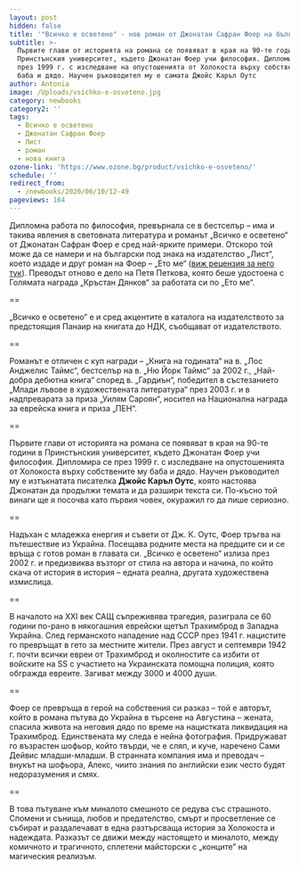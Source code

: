 ```yaml
---
layout: post
hidden: false
title: '"Всичко е осветено" - нов роман от Джонатан Сафран Фоер на български'
subtitle: >-
  Първите глави от историята на романа се появяват в края на 90-те години в
  Принстънския университет, където Джонатан Фоер учи философия. Дипломира се
  през 1999 г. с изследване на опустошенията от Холокоста върху собствените му
  баба и дядо. Научен ръководител му е самата Джойс Каръл Оутс
author: Antonia
image: /Uploads/vsichko-e-osveteno.jpg
category: newbooks
category2: ''
tags:
  - Всичко е осветено
  - Джонатан Сафран Фоер
  - Лист
  - роман
  - нова книга
ozone-link: 'https://www.ozone.bg/product/vsichko-e-osveteno/'
schedule: ''
redirect_from:
  - /newbooks/2020/06/10/12-49
pageviews: 164
---
```

Дипломна работа по философия, превърнала се в бестселър – има и такива явления в световната литература и романът „Всичко е осветено“ от Джонатан Сафран Фоер е сред най-ярките примери. Отскоро той може да се намери и на български под знака на издателство „Лист“, което издаде и друг роман на Фоер – „Ето ме“ ([виж рецензия за него тук](https://literaturnirazgovori.com/bookreviews/2020/05/29/11-51-%D0%B5%D1%82%D0%BE-%D0%BC%D0%B5-%D0%BD%D0%B0-%D0%B4%D0%B6-%D1%81-%D1%84%D0%BE%D0%B5%D1%80-%D1%85%D0%B8%D0%BC%D0%BD-%D0%B7%D0%B0-%D0%BC%D0%B0%D0%BB%D0%BA%D0%B8%D1%8F-%D0%B6%D0%B8%D0%B2%D0%BE%D1%82-%D0%BA%D0%B0%D1%82%D0%BE-%D0%BD%D0%B8%D0%B7-%D0%BE%D1%82-%D0%B7%D0%B0%D1%82%D0%B8%D1%85%D0%B2%D0%B0%D1%89%D0%B8-%D1%80%D0%B8%D1%82%D1%83%D0%B0%D0%BB%D0%B8-%D0%B8-%D0%B7%D0%B0-%D0%BE%D0%BD%D0%BE%D0%B2%D0%B0-%D0%B7%D0%B0-%D0%BA%D0%BE%D0%B5%D1%82%D0%BE-%D0%BD%D0%B8-%D0%B8%D0%BC%D0%B0.html)). Преводът отново е дело на Петя Петкова, която беше удостоена с Голямата награда „Кръстан Дянков“ за работата си по „Ето ме“.

\==

„Всичко е осветено“ е и сред акцентите в каталога на издателството за предстоящия Панаир на книгата до НДК, съобщават от издателството.

\==

Романът е отличен с куп награди – „Книга на годината“ на в. „Лос Анджелис Таймс“, бестселър на в. „Ню Йорк Таймс“ за 2002 г., „Най-добра дебютна книга“ според в. „Гардиън“, победител в състезанието „Млади лъвове в художествената литература“ през 2003 г. и в надпреварата за приза „Уилям Сароян“, носител на Национална награда за еврейска книга и приза „ПЕН“. 

\==

Първите глави от историята на романа се появяват в края на 90-те години в Принстънския университет, където Джонатан Фоер учи философия. Дипломира се през 1999 г. с изследване на опустошенията от Холокоста върху собствените му баба и дядо. Научен ръководител му е изтъкнатата писателка **Джойс Каръл Оутс**, която настоява Джонатан да продължи темата и да разшири текста си. По-късно той винаги ще я посочва като първия човек, окуражил го да пише сериозно. 

\==

Надъхан с младежка енергия и съвети от Дж. К. Оутс, Фоер тръгва на пътешествие из Украйна. Посещава родните места на предците си и се връща с готов роман в главата си. „Всичко е осветено“ излиза през 2002 г. и предизвиква възторг от стила на автора и начина, по който скача от история в история – едната реална, другата художествена измислица. 

\==

В началото на XXI век САЩ съпреживява трагедия, разиграла се 60 години по-рано в някогашния еврейски щетъл Трахимброд в Западна Украйна. След германското нападение над СССР през 1941 г. нацистите го превръщат в гето за местните жители. През август и септември 1942 г. почти всички евреи от Трахимброд и околностите са избити от войските на SS с участието на Украинската помощна полиция, която обгражда евреите. Загиват между 3000 и 4000 души. 

\==

Фоер се превръща в герой на собствения си разказ – той е авторът, който в романа пътува до Украйна в търсене на Августина – жената, спасила живота на неговия дядо по време на нацистката ликвидация на Трахимброд. Единствената му следа е нейна фотография. Придружават го възрастен шофьор, който твърди, че е сляп, и куче, наречено Сами Дейвис младши-младши. В странната компания има и преводач – внукът на шофьора, Алекс, чиито знания по английски език често будят недоразумения и смях.  

\==

В това пътуване към миналото смешното се редува със страшното. Спомени и сънища, любов и предателство, смърт и просветление се събират и раздалечават в една разтърсваща история за Холокоста и надеждата. Разказът се движи между настоящето и миналото, между комичното и трагичното, сплетени майсторски с „конците” на магическия реализъм.
